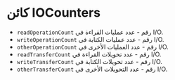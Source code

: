 # كائن IOCounters

* `readOperationCount` رقم - عدد عمليات القراءة في I/O.
* `writeOperationCount` رقم - عدد عمليات الكتابة في I/O.
* `otherOperationCount` رقم - عدد العمليات الأخرى في I/O.
* `readTransferCount` رقم - عدد تحويلات القراءة في I/O.
* `writeTransferCount` رقم - عدد تحويلات الكتابة في I/O.
* `otherTransferCount` رقم - عدد التحويلات الأخرى في I/O.